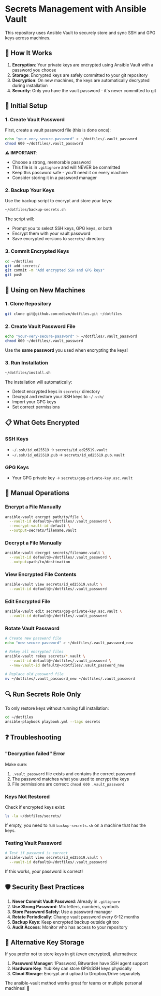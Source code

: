 # Secrets Management with Ansible Vault

This repository uses Ansible Vault to securely store and sync SSH and GPG keys across machines.

## 🔐 How It Works

1. **Encryption**: Your private keys are encrypted using Ansible Vault with a password you choose
2. **Storage**: Encrypted keys are safely committed to your git repository
3. **Decryption**: On new machines, the keys are automatically decrypted during installation
4. **Security**: Only you have the vault password - it's never committed to git

## 🚀 Initial Setup

### 1. Create Vault Password

First, create a vault password file (this is done once):

```bash
echo "your-very-secure-password" > ~/dotfiles/.vault_password
chmod 600 ~/dotfiles/.vault_password
```

⚠️ **IMPORTANT**:
- Choose a strong, memorable password
- This file is in `.gitignore` and will NEVER be committed
- Keep this password safe - you'll need it on every machine
- Consider storing it in a password manager

### 2. Backup Your Keys

Use the backup script to encrypt and store your keys:

```bash
~/dotfiles/backup-secrets.sh
```

The script will:
- Prompt you to select SSH keys, GPG keys, or both
- Encrypt them with your vault password
- Save encrypted versions to `secrets/` directory

### 3. Commit Encrypted Keys

```bash
cd ~/dotfiles
git add secrets/
git commit -m "Add encrypted SSH and GPG keys"
git push
```

## 🔄 Using on New Machines

### 1. Clone Repository

```bash
git clone git@github.com:edbzn/dotfiles.git ~/dotfiles
```

### 2. Create Vault Password File

```bash
echo "your-very-secure-password" > ~/dotfiles/.vault_password
chmod 600 ~/dotfiles/.vault_password
```

Use the **same password** you used when encrypting the keys!

### 3. Run Installation

```bash
~/dotfiles/install.sh
```

The installation will automatically:
- Detect encrypted keys in `secrets/` directory
- Decrypt and restore your SSH keys to `~/.ssh/`
- Import your GPG keys
- Set correct permissions

## 📋 What Gets Encrypted

### SSH Keys
- `~/.ssh/id_ed25519` → `secrets/id_ed25519.vault`
- `~/.ssh/id_ed25519.pub` → `secrets/id_ed25519.pub.vault`

### GPG Keys
- Your GPG private key → `secrets/gpg-private-key.asc.vault`

## 🔧 Manual Operations

### Encrypt a File Manually

```bash
ansible-vault encrypt path/to/file \
  --vault-id default@~/dotfiles/.vault_password \
  --encrypt-vault-id default \
  --output=secrets/filename.vault
```

### Decrypt a File Manually

```bash
ansible-vault decrypt secrets/filename.vault \
  --vault-id default@~/dotfiles/.vault_password \
  --output=path/to/destination
```

### View Encrypted File Contents

```bash
ansible-vault view secrets/id_ed25519.vault \
  --vault-id default@~/dotfiles/.vault_password
```

### Edit Encrypted File

```bash
ansible-vault edit secrets/gpg-private-key.asc.vault \
  --vault-id default@~/dotfiles/.vault_password
```

### Rotate Vault Password

```bash
# Create new password file
echo "new-secure-password" > ~/dotfiles/.vault_password_new

# Rekey all encrypted files
ansible-vault rekey secrets/*.vault \
  --vault-id default@~/dotfiles/.vault_password \
  --new-vault-id default@~/dotfiles/.vault_password_new

# Replace old password file
mv ~/dotfiles/.vault_password_new ~/dotfiles/.vault_password
```

## 🔍 Run Secrets Role Only

To only restore keys without running full installation:

```bash
cd ~/dotfiles
ansible-playbook playbook.yml --tags secrets
```

## ❓ Troubleshooting

### "Decryption failed" Error

Make sure:
1. `.vault_password` file exists and contains the correct password
2. The password matches what you used to encrypt the keys
3. File permissions are correct: `chmod 600 .vault_password`

### Keys Not Restored

Check if encrypted keys exist:
```bash
ls -la ~/dotfiles/secrets/
```

If empty, you need to run `backup-secrets.sh` on a machine that has the keys.

### Testing Vault Password

```bash
# Test if password is correct
ansible-vault view secrets/id_ed25519.vault \
  --vault-id default@~/dotfiles/.vault_password
```

If this works, your password is correct!

## 🛡️ Security Best Practices

1. **Never Commit Vault Password**: Already in `.gitignore`
2. **Use Strong Password**: Mix letters, numbers, symbols
3. **Store Password Safely**: Use a password manager
4. **Rotate Periodically**: Change vault password every 6-12 months
5. **Backup Keys**: Keep encrypted backup outside git too
6. **Audit Access**: Monitor who has access to your repository

## 🔗 Alternative Key Storage

If you prefer not to store keys in git (even encrypted), alternatives:

1. **Password Manager**: 1Password, Bitwarden have SSH agent support
2. **Hardware Key**: YubiKey can store GPG/SSH keys physically
3. **Cloud Storage**: Encrypt and upload to Dropbox/Drive separately

The ansible-vault method works great for teams or multiple personal machines! 🎉
